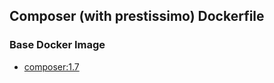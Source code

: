 ## Composer (with prestissimo) Dockerfile

### Base Docker Image

* [composer:1.7](https://hub.docker.com/_/composer/)